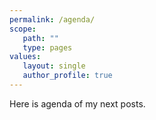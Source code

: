 ```yaml
---
permalink: /agenda/
scope:
   path: ""
   type: pages
values:
   layout: single
   author_profile: true
---
```

Here is agenda of my next posts.